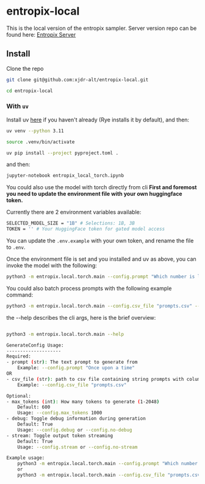 # entropix-local

This is the local version of the entropix sampler. Server version repo can be found here: [Entropix Server](https://github.com/xjdr-alt/entropix)

## Install

Clone the repo

```sh
git clone git@github.com:xjdr-alt/entropix-local.git

cd entropix-local
```

### With `uv`
Install uv [here](https://docs.astral.sh/uv/getting-started/installation/) if you haven't already (Rye installs it by default), and then:

```sh
uv venv --python 3.11

source .venv/bin/activate

uv pip install --project pyproject.toml .
```

and then:

```sh
jupyter-notebook entropix_local_torch.ipynb 
```

You could also use the model with torch directly from cli
**First and foremost you need to update the environment file with your own huggingface token.**

Currently there are 2 environment variables available:
```sh
SELECTED_MODEL_SIZE = "1B" # Selections: 1B, 3B
TOKEN = '' # Your HuggingFace token for gated model access
```

You can update the `.env.example` with your own token, and rename the file to `.env`.

Once the environment file is set and you installed and uv as above, you can invoke the model with the following:

```sh
python3 -m entropix.local.torch.main --config.prompt "Which number is larger 9.11 or 9.9?" --config.stream --config.debug
```

You could also batch process prompts with the following example command:
```sh
python3 -m entropix.local.torch.main --config.csv_file "prompts.csv" --config.no-stream --config.debug
```

the --help describes the cli args, here is the brief overview:

```sh

python3 -m entropix.local.torch.main --help

GenerateConfig Usage:
--------------------
Required:
- prompt (str): The text prompt to generate from
    Example: --config.prompt "Once upon a time"
OR
- csv_file (str): path to csv file containing string prompts with column header 'prompts'
    Example: --config.csv_file "prompts.csv"

Optional:
- max_tokens (int): How many tokens to generate (1-2048)
    Default: 600
    Usage: --config.max_tokens 1000
- debug: Toggle debug information during generation
    Default: True
    Usage: --config.debug or --config.no-debug
- stream: Toggle output token streaming
    Default: True
    Usage: --config.stream or --config.no-stream

Example usage:
    python3 -m entropix.local.torch.main --config.prompt "Which number is larger 9.11 or 9.9?" --config.stream --config.debug
    or
    python3 -m entropix.local.torch.main --config.csv_file "prompts.csv" --config.no-stream --config.debug
